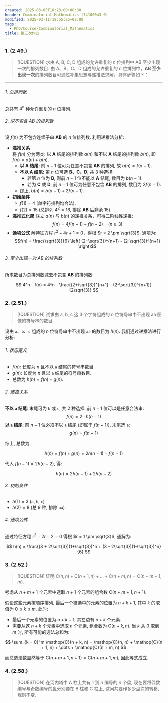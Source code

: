```yaml
---
created: 2025-03-05T10:23:00+08:00
header: Combinatorial Mathematics (74100043-0)
modified: 2025-03-11T19:55:25+08:00
tags:
  - PhD/Course/Combinatorial_Mathematics
title: 第三次作业
---
```


### 1. (2.49.)

> [!QUESTION]
> 求由 A, B, C, D 组成的允许重复的 $n$ 位排列中 AB 至少出现一次的排列数目.
由 A、B、C、D 组成的允许重复的 $n$ 位排列中，**AB 至少出现一次**的排列数目可通过补集思想与递推法求解。具体步骤如下：

---

###### 1. 总排列数

总共有 $4^n$ 种允许重复的 $n$ 位排列.

###### 2. 求不包含 AB 的排列数

设 $f(n)$ 为不包含连续子串 **AB** 的 $n$ 位排列数. 利用递推法分析:

- **递推关系**  
  将 $f(n)$ 分为两类: 以 **A** 结尾的排列数 $a(n)$ 和不以 **A** 结尾的排列数 $b(n)$, 即 $f(n) = a(n) + b(n)$.
	- **以 A 结尾:** 前 $n - 1$ 位可为任意不包含 **AB** 的排列, 故 $a(n) = f(n-1)$.
	- **不以 A 结尾:** 第 $n$ 位可选 **B、C、D**, 共 3 种选择:
		- 若第 $n$ 位为 **B**, 则前 $n - 1$ 位不能以 **A** 结尾, 数目为 $b(n - 1)$.
		- 若为 **C** 或 **D**, 前 $n - 1$ 位可为任意不包含 **AB** 的排列, 数目为 $2 f(n - 1)$.
	- 综上, $b(n) = b(n - 1) + 2 f(n - 1)$.
- **初始条件**
	- $f(1) = 4$ (单字符排列均合法).
	- $f(2) = 15$ (总排列 $4^2 = 16$, 排除 **AB** 后剩余 15).
- **递推式化简**
	  联立 $a(n)$ 与 $b(n)$ 的递推关系，可得二阶线性递推:
	  $$f(n) = 4f(n-1) - f(n-2) \quad (n \geq 3)$$
- **通项公式**
  解特征方程 $r^2 - 4r + 1 = 0$，得根 $r = 2 \pm \sqrt{3}$. 通项为:
  $$f(n) = \frac{\sqrt{3}}{6} \left( (2+\sqrt{3})^{n+1} - (2-\sqrt{3})^{n+1} \right)$$

###### 3. 至少出现一次 AB 的排列数

所求数目为总排列数减去不包含 **AB** 的排列数:

$$
4^n - f(n) = 4^n - \frac{(2+\sqrt{3})^{n+1} - (2-\sqrt{3})^{n+1}}{2\sqrt{3}}
$$

### 2. (2.51.)

> [!QUESTION]
> 试求由 a, b, c 这 3 个字符组成的 $n$ 位符号串中不出现 aa 图像的符号串的数目.

设由 `a`、`b`、`c` 组成的 $n$ 位符号串中不出现 `aa` 的数目为 $h(n)$. 我们通过递推法进行分析:

###### 1. 状态定义

- $f(n)$: 长度为 $n$ 且不以 `a` 结尾的符号串数目.
- $g(n)$: 长度为 $n$ 且以 `a` 结尾的符号串数目.
- 总数为 $h(n) = f(n) + g(n)$.

###### 2. 递推关系

**不以 `a` 结尾**: 末尾可为 `b` 或 `c`, 共 2 种选择. 前 $n - 1$ 位可以是任意合法串:
$$
f(n) = 2 \cdot h(n - 1)
$$
**以 `a` 结尾**: 前 $n - 1$ 位必须不以 `a` 结尾 (即属于 $f(n - 1)$), 末尾选 `a`:
$$
g(n) = f(n-1)
$$

综上, 总数为:

$$
h(n) = f(n) + g(n) = 2 h(n - 1) + f(n - 1)
$$ 

代入 $f(n - 1) = 2 h(n - 2)$, 得:

$$
h(n) = 2h(n-1) + 2 h(n - 2)
$$

###### 3. 初始条件

   - $h(1) = 3$ (`a`, `b`, `c`)
   - $h(2) = 8$ (总 9 种, 排除 `aa`)

###### 4. 通项公式

通过特征方程 $r^2 - 2 r - 2 = 0$ 得根 $r = 1 \pm \sqrt{3}$, 通解为:

$$
h(n) = \frac{(3 + 2\sqrt{3})(1+\sqrt{3})^n + (3 - 2\sqrt{3})(1-\sqrt{3})^n}{6}
$$

### 3. (2.52.)

> [!QUESTION]
> 证明 $\mathop{C}(n, n) + \mathop{C}(n + 1, n) + \dots + \mathop{C}(n + m, n) = \mathop{C}(n + m + 1, m)$.

考虑从 $n + m + 1$ 个元素中选取 $n + 1$ 个元素的组合数 $\mathop{C}(n + m + 1, n + 1)$.

假设这些元素按顺序排列, 最后一个被选中的元素的位置为 $n + k + 1$, 其中 $k$ 的取值为 $0 \leqslant k \leqslant m$. 此时:
- 最后一个元素的位置为 $n + k + 1$, 其左边有 $n + k$ 个元素.
- 需要从这 $n + k$ 个元素中选取 $n$ 个元素, 组合数为 $\mathop{C}(n + k, n)$.
当 $k$ 从 $0$ 取到 $m$ 时, 所有可能的选法总和为:

$$
\sum_{k = 0}^m \mathop{C}(n + k, n) = \mathop{C}(n, n) + \mathop{C}(n + 1, n) + \dots + \mathop{C}(n + m, n)
$$

而总选法数显然等于 $\mathop{C}(n + m + 1, n + 1) = \mathop{C}(n + m + 1, m)$, 因此等式成立.

### 4. (2.58.)

> [!QUESTION]
> 在河内塔中 A 柱上共有 1 到 $n$ 编号的 $n$ 个盘, 现在要将偶数编号与奇数编号的盘分别套在 B 柱和 C 柱上, 试问共要作多少盘次的转移, 规则不变.
